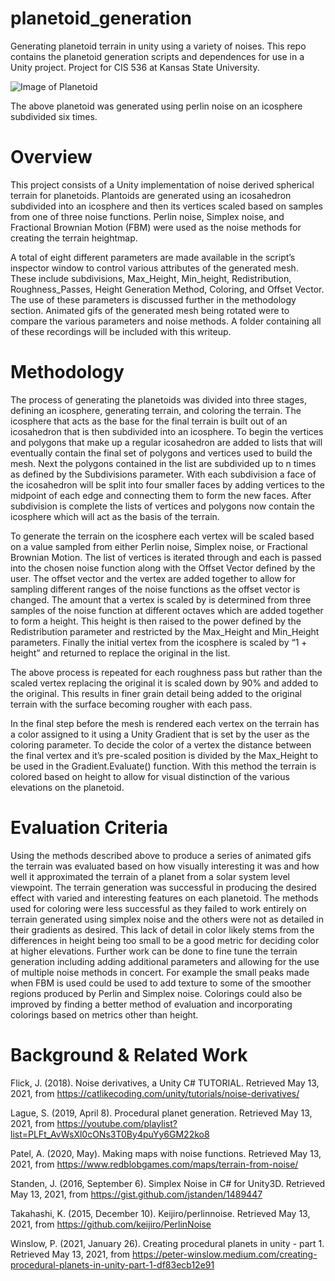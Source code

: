 # planetoid_generation
Generating planetoid terrain in unity using a variety of noises.  This repo contains the 
planetoid generation scripts and dependences for use in a Unity project. Project for CIS 536 
at Kansas State University. 

![Image of Planetoid](https://github.com/telarson/planetoid_generation/blob/main/perlin-sub6-min0-max0.1-rough2-colorEarth.gif)

The above planetoid was generated using perlin noise on an icosphere subdivided six times.

# Overview
This project consists of a Unity implementation of noise derived spherical terrain for planetoids.
Plantoids are generated using an icosahedron subdivided into an icosphere and then its vertices
scaled based on samples from one of three noise functions. Perlin noise, Simplex noise, and
Fractional Brownian Motion (FBM) were used as the noise methods for creating the terrain
heightmap.

A total of eight different parameters are made available in the script’s inspector window to
control various attributes of the generated mesh. These include subdivisions, Max_Height,
Min_height, Redistribution, Roughness_Passes, Height Generation Method, Coloring, and
Offset Vector. The use of these parameters is discussed further in the methodology section.
Animated gifs of the generated mesh being rotated were to compare the various parameters
and noise methods. A folder containing all of these recordings will be included with this writeup.

# Methodology
The process of generating the planetoids was divided into three stages, defining an icosphere,
generating terrain, and coloring the terrain. The icosphere that acts as the base for the final
terrain is built out of an icosahedron that is then subdivided into an icosphere. To begin the
vertices and polygons that make up a regular icosahedron are added to lists that will eventually
contain the final set of polygons and vertices used to build the mesh. Next the polygons
contained in the list are subdivided up to n times as defined by the Subdivisions parameter. With
each subdivision a face of the icosahedron will be split into four smaller faces by adding vertices
to the midpoint of each edge and connecting them to form the new faces. After subdivision is
complete the lists of vertices and polygons now contain the icosphere which will act as the basis
of the terrain.

To generate the terrain on the icosphere each vertex will be scaled based on a value sampled
from either Perlin noise, Simplex noise, or Fractional Brownian Motion. The list of vertices is
iterated through and each is passed into the chosen noise function along with the Offset Vector
defined by the user. The offset vector and the vertex are added together to allow for sampling
different ranges of the noise functions as the offset vector is changed.
The amount that a vertex is scaled by is determined from three samples of the noise function at
different octaves which are added together to form a height. This height is then raised to the
power defined by the Redistribution parameter and restricted by the Max_Height and
Min_Height parameters. Finally the initial vertex from the icosphere is scaled by “1 + height” and
returned to replace the original in the list.

The above process is repeated for each roughness pass but rather than the scaled vertex
replacing the original it is scaled down by 90% and added to the original. This results in finer
grain detail being added to the original terrain with the surface becoming rougher with each
pass.

In the final step before the mesh is rendered each vertex on the terrain has a color assigned to it
using a Unity Gradient that is set by the user as the coloring parameter. To decide the color of a
vertex the distance between the final vertex and it’s pre-scaled position is divided by the
Max_Height to be used in the Gradient.Evaluate() function. With this method the terrain is
colored based on height to allow for visual distinction of the various elevations on the planetoid.

# Evaluation Criteria
Using the methods described above to produce a series of animated gifs the terrain was
evaluated based on how visually interesting it was and how well it approximated the terrain of a
planet from a solar system level viewpoint. The terrain generation was successful in producing
the desired effect with varied and interesting features on each planetoid. The methods used for
coloring were less successful as they failed to work entirely on terrain generated using simplex
noise and the others were not as detailed in their gradients as desired. This lack of detail in
color likely stems from the differences in height being too small to be a good metric for deciding
color at higher elevations.
Further work can be done to fine tune the terrain generation including adding additional
parameters and allowing for the use of multiple noise methods in concert. For example the small
peaks made when FBM is used could be used to add texture to some of the smoother regions
produced by Perlin and Simplex noise. Colorings could also be improved by finding a better
method of evaluation and incorporating colorings based on metrics other than height.

# Background & Related Work
Flick, J. (2018). Noise derivatives, a Unity C# TUTORIAL. Retrieved May 13, 2021, from
https://catlikecoding.com/unity/tutorials/noise-derivatives/

Lague, S. (2019, April 8). Procedural planet generation. Retrieved May 13, 2021, from
https://youtube.com/playlist?list=PLFt_AvWsXl0cONs3T0By4puYy6GM22ko8

Patel, A. (2020, May). Making maps with noise functions. Retrieved May 13, 2021, from
https://www.redblobgames.com/maps/terrain-from-noise/

Standen, J. (2016, September 6). Simplex Noise in C# for Unity3D. Retrieved May 13,
2021, from https://gist.github.com/jstanden/1489447

Takahashi, K. (2015, December 10). Keijiro/perlinnoise. Retrieved May 13, 2021, from
https://github.com/keijiro/PerlinNoise

Winslow, P. (2021, January 26). Creating procedural planets in unity - part 1. Retrieved
May 13, 2021, from
https://peter-winslow.medium.com/creating-procedural-planets-in-unity-part-1-df83ecb12e91
